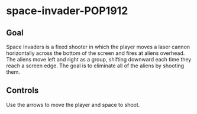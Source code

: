 # space-invader-POP1912

## Goal

Space Invaders is a fixed shooter in which the player moves a laser cannon horizontally across the bottom of the screen and fires at aliens overhead. The aliens move left and right as a group, shifting downward each time they reach a screen edge. The goal is to eliminate all of the aliens by shooting them.

## Controls

Use the arrows to move the player and space to shoot.

